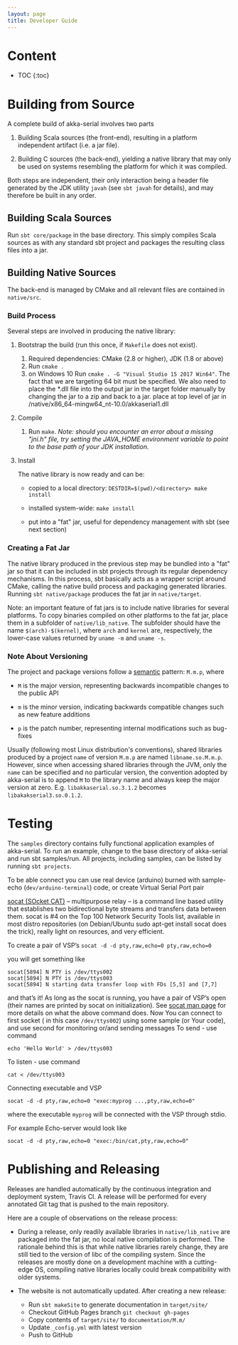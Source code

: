 ```yaml
---
layout: page
title: Developer Guide
---
```

# Content
* TOC
{:toc}

# Building from Source
A complete build of akka-serial involves two parts

1. Building Scala sources (the front-end), resulting in a platform independent artifact (i.e. a jar file).

2. Building C sources (the back-end), yielding a native library that may only be used on systems resembling the platform for which it was compiled.

Both steps are independent, their only interaction being a header file generated by the JDK utility `javah` (see `sbt javah` for details), and may therefore be built in any order.

## Building Scala Sources
Run `sbt core/package` in the base directory. This simply compiles Scala sources as with any standard sbt project and packages the resulting class files into a jar.

## Building Native Sources
The back-end is managed by CMake and all relevant files are contained in `native/src`.

### Build Process
Several steps are involved in producing the native library:

1. Bootstrap the build (run this once, if `Makefile` does not exist).

	1. Required dependencies: CMake (2.8 or higher), JDK (1.8 or above)
    2. Run `cmake .`
    3. on Windows 10 Run `cmake . -G "Visual Studio 15 2017 Win64"`. The fact that we are targeting 64 bit must be specified.  We also need to place the *.dll file into the output jar in the target folder manually by changing the jar to a zip and back to a jar. place at top level of jar in /native/x86_64-mingw64_nt-10.0/akkaserial1.dll

2. Compile

    1. Run `make`.
       *Note: should you encounter an error about a missing "jni.h" file, try setting the JAVA_HOME environment variable to point to the base path of your JDK installation.*

3. Install

    The native library is now ready and can be:

	- copied to a local directory: `DESTDIR=$(pwd)/<directory> make install`

    - installed system-wide: `make install`

    - put into a "fat" jar, useful for dependency management with sbt (see next section)

### Creating a Fat Jar
The native library produced in the previous step may be bundled into a "fat" jar so that it can be included in sbt projects through its regular dependency mechanisms. In this process, sbt basically acts as a wrapper script around CMake, calling the native build process and packaging generated libraries. Running `sbt native/package` produces the fat jar in `native/target`.

Note: an important feature of fat jars is to include native libraries for several platforms. To copy binaries compiled on other platforms to the fat jar, place them in a subfolder of `native/lib_native`. The subfolder should have the name `$(arch)-$(kernel)`, where `arch` and `kernel` are, respectively, the lower-case values returned by `uname -m` and `uname -s`.

### Note About Versioning
The project and package versions follow a [semantic](http://semver.org/) pattern: `M.m.p`, where

- `M` is the major version, representing backwards incompatible changes to the public API

- `m` is the minor version, indicating backwards compatible changes such as new feature additions

- `p` is the patch number, representing internal modifications such as bug-fixes

Usually (following most Linux distribution's conventions), shared libraries produced by a project `name` of version `M.m.p` are named `libname.so.M.m.p`. However, since when accessing shared libraries through the JVM, only the `name` can be specified and no particular version, the convention adopted by akka-serial is to append `M` to the library name and always keep the major version at zero. E.g. `libakkaserial.so.3.1.2` becomes `libakakserial3.so.0.1.2`.

# Testing
The `samples` directory contains fully functional application examples of akka-serial. To run an example, change to the base directory of akka-serial and run sbt samples<SampleName>/run.
All projects, including samples, can be listed by running `sbt projects`.

To be able connect you can use real device (arduino) burned with sample-echo (`dev/arduino-terminal`) code, or create Virtual Serial Port pair

[socat (SOcket CAT)](http://www.dest-unreach.org/socat/) – multipurpose relay – is a command line based utility that establishes two bidirectional byte streams and transfers data between them.
socat is #4 on the Top 100 Network Security Tools list, available in most distro repositories (on Debian/Ubuntu sudo apt-get install socat does the trick), really light on resources, and very efficient.

To create a pair of VSP’s
```socat -d -d pty,raw,echo=0 pty,raw,echo=0```

you will get something like
```
socat[5894] N PTY is /dev/ttys002
socat[5894] N PTY is /dev/ttys003
socat[5894] N starting data transfer loop with FDs [5,5] and [7,7]
```
and that’s it! As long as the socat is running, you have a pair of VSP’s open (their names are printed by socat on initialization). See [socat man page](http://www.dest-unreach.org/socat/doc/socat.html) for more details on what the above command does.
Now You can connect to first socket ( in this case `/dev/ttys002`) using some sample (or Your code), and use second for monitoring or/and sending messages 
To send - use command 
```
echo 'Hello World' > /dev/ttys003
```
To listen - use command
```
cat < /dev/ttys003
```

Connecting executable and VSP
```
socat -d -d pty,raw,echo=0 "exec:myprog ...,pty,raw,echo=0"
```
where the executable `myprog` will be connected with the VSP through stdio.

For example Echo-server would look like 
```
socat -d -d pty,raw,echo=0 "exec:/bin/cat,pty,raw,echo=0"
```

# Publishing and Releasing
Releases are handled automatically by the continuous integration and deployment system, Travis CI. A release will be performed for every annotated Git tag that is pushed to the main repository.

Here are a couple of observations on the release process:

- During a release, only readily available libraries in `native/lib_native` are packaged into the fat jar, no local native compilation is performed. The rationale behind this is that while native libraries rarely change, they are still tied to the version of libc of the compiling system. Since the releases are mostly done on a development machine with a cutting-edge OS, compiling native libraries locally could break compatibility with older systems.

- The website is not automatically updated. After creating a new release:

    - Run `sbt makeSite` to generate documentation in `target/site/`
	- Checkout GitHub Pages branch `git checkout gh-pages`
	- Copy contents of `target/site/` to `documentation/M.m/`
	- Update `_config.yml` with latest version
	- Push to GitHub

